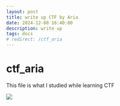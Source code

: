 ```yaml
---
layout: post
title: write up CTF by Aria
date: 2024-12-08 16:40:00
description: write up
tags: docs
# redirect: /ctf_aria
---
```


# ctf_aria

This file is what I studied while learning CTF

<a href="/ctf_aria" alt="GO_TO_PAGE"><img src="https://img.shields.io/static/v1?style=for-the-badge&label=GO_TO_PAGE&message=ariaf.my.id/ctf_aria&color=000000"></a>
